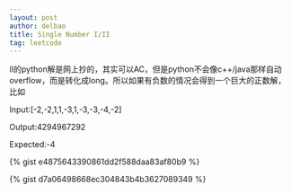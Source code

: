 ```yaml
---
layout: post
author: delbao
title: Single Number I/II
tag: leetcode
---
```


II的python解是网上抄的，其实可以AC，但是python不会像c++/java那样自动overflow，而是转化成long。所以如果有负数的情况会得到一个巨大的正数解，比如
 
Input:[-2,-2,1,1,-3,1,-3,-3,-4,-2]
 
Output:4294967292
 
Expected:-4

{% gist e4875643390861dd2f588daa83af80b9 %}

{% gist d7a06498668ec304843b4b3627089349 %}
